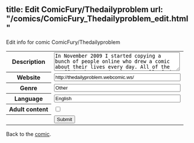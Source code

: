 title: Edit ComicFury/Thedailyproblem
url: "/comics/ComicFury_Thedailyproblem_edit.html"
---
Edit info for comic ComicFury/Thedailyproblem

<form name="comic" action="http://gaepostmail.appspot.com/comic/" method="post">
<table class="comicinfo">
<tr>
<th>Description</th><td><textarea name="description" cols="40" rows="3">In November 2009 I started copying a bunch of people online who drew a comic about their lives every day. All of the stuff in these comics is true, all of the people are real, and some of it is even kind of interesting.</textarea></td>
</tr>
<tr>
<th>Website</th><td><input type="text" name="url" value="http://thedailyproblem.webcomic.ws/" size="40"/></td>
</tr>
<tr>
<th>Genre</th><td><input type="text" name="genre" value="Other" size="40"/></td>
</tr>
<tr>
<th>Language</th><td><input type="text" name="language" value="English" size="40"/></td>
</tr>
<tr>
<th>Adult content</th><td><input type="checkbox" name="adult" value="adult" /></td>
</tr>
<tr>
<th></th><td>
<input type="hidden" name="comic" value="ComicFury_Thedailyproblem" />
<input type="submit" name="submit" value="Submit" />
</td>
</tr>
</table>
</form>

Back to the [comic](ComicFury_Thedailyproblem.html).
